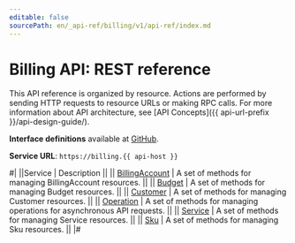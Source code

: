 ```yaml
---
editable: false
sourcePath: en/_api-ref/billing/v1/api-ref/index.md
---
```


# Billing API: REST reference

This API reference is organized by resource. Actions are performed by sending HTTP requests to resource URLs or making RPC calls. For more information about API architecture, see [API Concepts]({{ api-url-prefix }}/api-design-guide/).

**Interface definitions** available at [GitHub](https://github.com/yandex-cloud/cloudapi/tree/master/yandex/cloud/billing/v1).

**Service URL**: `https://billing.{{ api-host }}`

#|
||Service | Description ||
|| [BillingAccount](BillingAccount/index.md) | A set of methods for managing BillingAccount resources. ||
|| [Budget](Budget/index.md) | A set of methods for managing Budget resources. ||
|| [Customer](Customer/index.md) | A set of methods for managing Customer resources. ||
|| [Operation](Operation/index.md) | A set of methods for managing operations for asynchronous API requests. ||
|| [Service](Service/index.md) | A set of methods for managing Service resources. ||
|| [Sku](Sku/index.md) | A set of methods for managing Sku resources. ||
|#